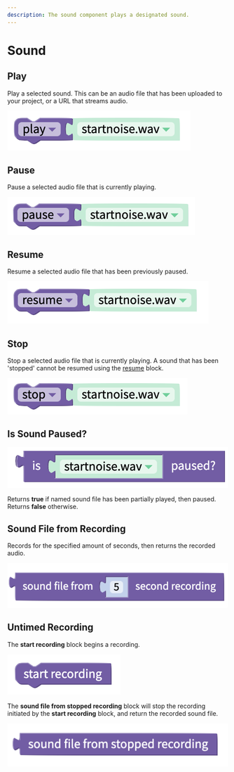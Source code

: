 ```yaml
---
description: The sound component plays a designated sound.
---
```


# Sound

## Play

Play a selected sound. This can be an audio file that has been uploaded to your project, or a URL that streams audio.

![](.gitbook/assets/image%20%28133%29.png)

## Pause

Pause a selected audio file that is currently playing.

![](.gitbook/assets/image%20%28162%29.png)

## Resume

Resume a selected audio file that has been previously paused.

![](.gitbook/assets/image%20%28166%29.png)

## Stop

Stop a selected audio file that is currently playing. A sound that has been 'stopped' cannot be resumed using the [resume](sound.md#resume) block.

![](.gitbook/assets/image%20%28143%29.png)

## Is Sound Paused?

![](.gitbook/assets/image%20%28140%29.png)

Returns **true** if named sound file has been partially played, then paused.   
Returns **false** otherwise.

## Sound File from Recording

Records for the specified amount of seconds, then returns the recorded audio.

![](.gitbook/assets/image%20%28172%29.png)

## Untimed Recording

The **start recording** block begins a recording.

![](.gitbook/assets/image%20%28171%29.png)

The **sound file from stopped recording** block will stop the recording initiated by the **start recording** block, and return the recorded sound file.

![](.gitbook/assets/image%20%28142%29.png)


